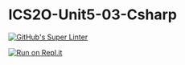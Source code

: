 # ICS2O-Unit5-03-Csharp

[![GitHub's Super Linter](https://github.com/venika-sem/ICS2O-Unit5-03-CSharp/workflows/GitHub's%20Super%20Linter/badge.svg)](https://github.com/venika-sem/ICS2O-Unit5-03-CSharp/actions)

[![Run on Repl.it](https://repl.it/badge/github/venika-sem/ICS2O-Unit5-03-CSharp)](https://repl.it/github/venika-sem/ICS2O-Unit5-03-CSharp)
